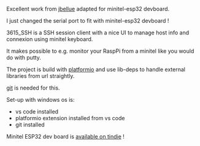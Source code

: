 Excellent work from [jbellue](https://github.com/jbellue/3615_SSH) adapted for minitel-esp32 devboard.

I just changed the serial port to fit with minitel-esp32 devboard !

3615_SSH is a SSH session client with a nice UI to manage host info and connexion using minitel keyboard.

It makes possible to e.g. monitor your RaspPi from a minitel like you would do with putty.

The project is build with [platformio](https://platformio.org/) and use lib-deps to handle external libraries from url straightly.

[git](https://git-scm.com/downloads) is needed for this.

Set-up with windows os is:
* vs code installed 
* platformio extension installed from vs code
* git installed

Minitel ESP32 dev board is [available on tindie](https://www.tindie.com/products/25418/) !
